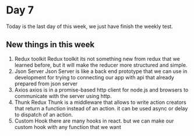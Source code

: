 # Day 7 
Today is the last day of this week, we just have finish the weekly test.

## New things in this week 
1. Redux toolkit
   Redux toolkit its not something new from redux that we learned before, but it will make the reducer more structured and simple.
2. Json Server
   Json Server is like a back end prototype that we can use in development for trying to connecting our app with api that already prepared from json server
3. Axios
   axios is in a promise-based http client for node.js and browsers to communicate with the server using http.
4. Thunk
   Redux Thunk is a middleware that allows to write action creators that return a function instead of an action. it can be used async or delay to dispatch of an action.
5. Custom Hook
   there are many hooks in react. but we can make our custom hook with any function that we want
